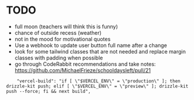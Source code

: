 # TODO

- full moon (teachers will think this is funny)
- chance of outside recess (weather)
- not in the mood for motivational quotes
- Use a webhook to update user button full name after a change
- look for some tailwind classes that are not needed and replace margin classes with padding when possible
- go through CodeRabbit recommendations and take notes: https://github.com/MichaelFrieze/schooldaysleft/pull/21

```
    "vercel-build": "if [ \"$VERCEL_ENV\" = \"production\" ]; then drizzle-kit push; elif [ \"$VERCEL_ENV\" = \"preview\" ]; drizzle-kit push --force; fi && next build",
```

